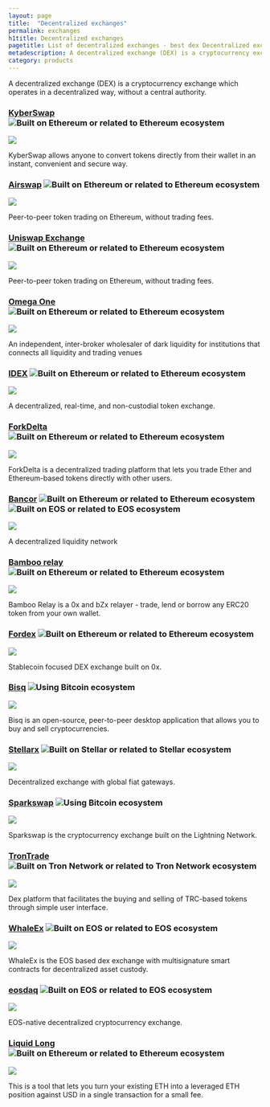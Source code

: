 ```yaml
---
layout: page
title:  "Decentralized exchanges"
permalink: exchanges
h1title: Decentralized exchanges
pagetitle: List of decentralized exchanges - best dex Decentralized exchanges    
metadescription: A decentralized exchange (DEX) is a cryptocurrency exchange which operates in a decentralized way, without a central authority.
category: products
---
```

A decentralized exchange (DEX) is a cryptocurrency exchange which operates in a decentralized way, without a central authority.

### [KyberSwap](https://kyberswap.com/swap/eth-dai) ![](/images/ether.png "Built on Ethereum or related to Ethereum ecosystem") <i class="fas fa-user-lock" title="Non-custodial"></i>

![](/images/output_md/httpskyberswapcomswapeth-dai.png)

KyberSwap allows anyone to convert tokens directly from their wallet in an instant, convenient and secure way.

### [Airswap](https://www.airswap.io/) ![](/images/ether.png "Built on Ethereum or related to Ethereum ecosystem") <i class="fas fa-user-lock" title="Non-custodial"></i>

![](/images/output_md/httpswwwairswapio.png)

Peer-to-peer token trading on Ethereum, without trading fees.

### [Uniswap Exchange](https://uniswap.exchange) ![](/images/ether.png "Built on Ethereum or related to Ethereum ecosystem") <i class="fas fa-user-lock" title="Non-custodial"></i>

![](/images/output_md/httpsuniswapexchange.png)

Peer-to-peer token trading on Ethereum, without trading fees.

### [Omega One](https://dark.omega.one/) ![](/images/ether.png "Built on Ethereum or related to Ethereum ecosystem")

![](/images/output_md/httpsdarkomegaone.png)

An independent, inter-broker wholesaler of dark liquidity for institutions that connects all liquidity and trading venues

### [IDEX](https://auroradao.com/platform/idex/) ![](/images/ether.png "Built on Ethereum or related to Ethereum ecosystem") <i class="fas fa-user-lock" title="Non-custodial"></i>

![](/images/output_md/httpsauroradaocomplatformidex.png)

A decentralized, real-time, and non-custodial token exchange.

### [ForkDelta](https://forkdelta.app/) ![](/images/ether.png "Built on Ethereum or related to Ethereum ecosystem") <i class="fas fa-user-lock" title="Non-custodial"></i>

![](/images/output_md/httpsforkdeltaapp.png)

ForkDelta is a decentralized trading platform that lets you trade Ether and Ethereum-based tokens directly with other users.

### [Bancor](https://www.bancor.network/) ![](/images/ether.png "Built on Ethereum or related to Ethereum ecosystem") ![](/images/eos.png "Built on EOS or related to EOS ecosystem")

![](/images/output_md/httpswwwbancornetwork.png)

A decentralized liquidity network

### [Bamboo relay](https://bamboorelay.com/) ![](/images/ether.png "Built on Ethereum or related to Ethereum ecosystem") <i class="fas fa-user-lock" title="Non-custodial"></i>

![](/images/output_md/httpsbamboorelaycom.png)

Bamboo Relay is a 0x and bZx relayer - trade, lend or borrow any ERC20 token from your own wallet.

### [Fordex](https://www.fordex.co/) ![](/images/ether.png "Built on Ethereum or related to Ethereum ecosystem")

![](/images/output_md/httpswwwfordexco.png)

Stablecoin focused DEX exchange built on 0x.   

### [Bisq](https://bisq.network/) ![](/images/btc.png "Using Bitcoin ecosystem") <i class="fas fa-user-lock" title="Non-custodial"></i>

![](/images/output_md/httpsbisqnetwork.png)

Bisq is an open-source, peer-to-peer desktop application that allows you to buy and sell cryptocurrencies.

### [Stellarx](https://www.stellarx.com/) ![](/images/stellar.png "Built on Stellar or related to Stellar ecosystem") <i class="fas fa-user-lock" title="Non-custodial"></i>

![](/images/output_md/httpswwwstellarxcom.png)

Decentralized exchange with global fiat gateways.

### [Sparkswap](https://sparkswap.com/) ![](/images/btc.png "Using Bitcoin ecosystem")

![](/images/output_md/httpssparkswapcom.png)

Sparkswap is the cryptocurrency exchange built on the Lightning Network.

### [TronTrade](https://trontrade.io/) ![](/images/tron.png "Built on Tron Network or related to Tron Network ecosystem") <i class="fas fa-user-lock" title="Non-custodial"></i>

![](/images/output_md/httpstrontradeio.png)

Dex platform that facilitates the buying and selling of TRC-based tokens through simple user interface.

### [WhaleEx](https://www.whaleex.com/) ![](/images/eos.png "Built on EOS or related to EOS ecosystem") <i class="fas fa-user-lock" title="Non-custodial"></i>

![](/images/output_md/httpswwwwhaleexcom.png)

WhaleEx is the EOS based dex exchange with multisignature smart contracts for decentralized asset custody.

### [eosdaq](https://eosdaq.com/) ![](/images/eos.png "Built on EOS or related to EOS ecosystem") <i class="fas fa-user-lock" title="Non-custodial"></i>

![](/images/output_md/httpseosdaqcom.png)

EOS-native decentralized cryptocurrency exchange.

### [Liquid Long](https://liquid-long.keydonix.com/#/) ![](/images/ether.png "Built on Ethereum or related to Ethereum ecosystem") <i class="fas fa-user-lock" title="Non-custodial"></i>

![](/images/output_md/httpsliquid-longkeydonixcom.png)

This is a tool that lets you turn your existing ETH into a leveraged ETH position against USD in a single transaction for a small fee.
